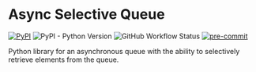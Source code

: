 # Async Selective Queue

[![PyPI](https://img.shields.io/pypi/v/async-selective-queue)](https://pypi.org/project/async-selective-queue/)
![PyPI - Python Version](https://img.shields.io/pypi/pyversions/async-selective-queue)
![GitHub Workflow Status](https://img.shields.io/github/workflow/status/dbluhm/async-selective-queue/Tests?label=tests)
[![pre-commit](https://img.shields.io/badge/pre--commit-enabled-brightgreen?logo=pre-commit&logoColor=white)](https://github.com/pre-commit/pre-commit)

Python library for an asynchronous queue with the ability to selectively
retrieve elements from the queue.
